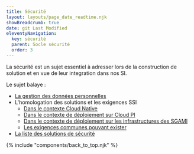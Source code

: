 ```yaml
---
title: Sécurité
layout: layouts/page_date_readtime.njk
showBreadcrumb: true
date: git Last Modified
eleventyNavigation:
  key: sécurité
  parent: Socle sécurité
  order: 3
---
```


La sécurité est un sujet essentiel à adresser lors de la construction de solution et en vue de leur integration dans nos SI. 

Le sujet balaye : 
- [La gestion des données personnelles](../donnees-personnelles/)
- L'homologation des solutions et les exigences SSI
  - [Dans le contexte Cloud Native](../../3-doctrine-d-hebergement/1-cloud-native/4-securite/SSI-et-homologation/)
  - [Dans le contexte de déploiement sur Cloud PI](../../3-doctrine-d-hebergement/2-cloud-pi/4-securite/SSI-et-homologation/) 
  - [Dans le contexte de déploiement sur les infrastructures des SGAMI](../../3-doctrine-d-hebergement/3-SGAMI/4-securite/SSI-et-homologation/)
  - [Les exigences communes pouvant exister](../exigences-ssi-comunes)
- [La liste des solutions de sécurité](../referentiel-des-produits-securite/)





{% include "components/back_to_top.njk" %}
